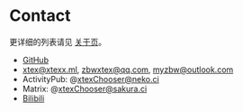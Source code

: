 # Contact

更详细的列表请见 [关于页](./)。

- [GitHub](https://github.com/xtexChooser/)
- [xtex@xtexx.ml](mailto:xtex@xtexx.ml), [zbwxtex@qq.com](mailto:zbwxtex@qq.com), [myzbw@outlook.com](mailto:myzbw@outlook.com)
- ActivityPub: @xtexChooser@neko.ci
- Matrix: @xtexChooser@sakura.ci
- [Bilibili](https://space.bilibili.com/103770515)

